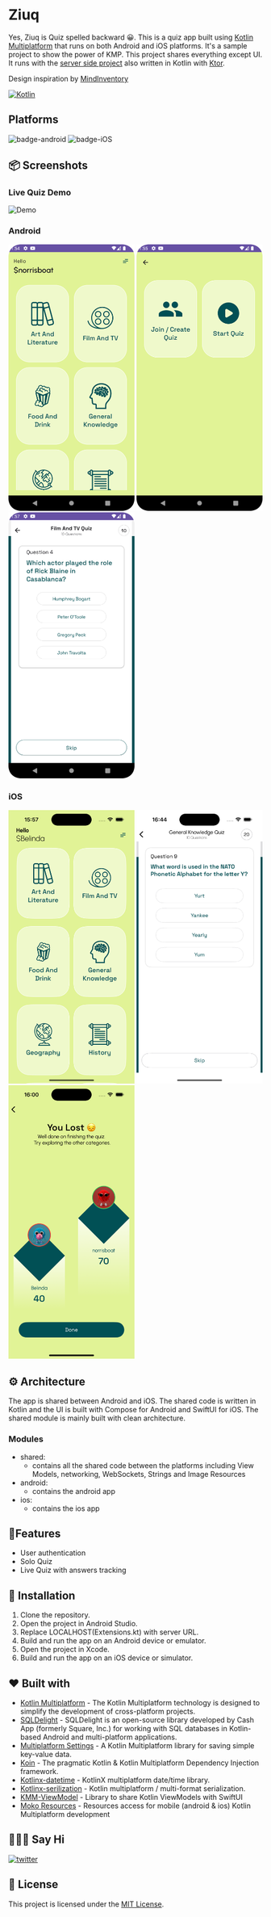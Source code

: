 # Ziuq

Yes, Ziuq is Quiz spelled backward 😀. This is a quiz app built using [Kotlin Multiplatform](https://kotlinlang.org/docs/multiplatform.html) that runs on both Android and iOS platforms. It's a sample project to show the power of KMP. This project shares everything except UI. It runs with the [server side project](https://github.com/norrisboat/ZiuqServer) also written in Kotlin with [Ktor](https://ktor.io).

Design inspiration by [MindInventory](https://dribbble.com/shots/20511315-Educational-Quiz-App)

[![Kotlin](https://img.shields.io/badge/Kotlin-1.9.21-blue.svg?style=flat&logo=kotlin)](https://kotlinlang.org)

## Platforms
![badge-android](http://img.shields.io/badge/platform-android-6EDB8D.svg?style=flat "badge-android")
![badge-iOS](http://img.shields.io/badge/platform-ios-EAEAEA.svg?style=flat)

## 📦 Screenshots
### Live Quiz Demo
![Demo](https://github.com/norrisboat/Ziuq/blob/main/media/ziuq-live-quiz-demo.gif)

### Android
<img src="media/android-main.png"  width="250"/> <img src="media/android-type.png"  width="250"/> <img src="media/android-quiz.png" width="250"/>

### iOS
<img src="media/ios-main.png"  width="250"/>  <img src="media/ios-quiz.png"  width="250"/>  <img src="media/ios-res.png"  width="250"/>


## ⚙️ Architecture
The app is shared between Android and iOS. The shared code is written in Kotlin and the UI is built with Compose for Android and SwiftUI for iOS. The shared module is mainly built with clean architecture.

### Modules
- shared:
    - contains all the shared code between the platforms including View Models, networking, WebSockets, Strings and Image Resources
- android:
    - contains the android app
- ios:
    - contains the ios app

## 📱Features

* User authentication
* Solo Quiz
* Live Quiz with answers tracking

## 💾 Installation

1. Clone the repository.
2. Open the project in Android Studio.
3. Replace LOCALHOST(Extensions.kt) with server URL.
4. Build and run the app on an Android device or emulator.
5. Open the project in Xcode.
6. Build and run the app on an iOS device or simulator.


## ❤️ Built with
- [Kotlin Multiplatform](https://kotlinlang.org/docs/multiplatform.html) - The Kotlin Multiplatform technology is designed to simplify the development of cross-platform projects.
- [SQLDelight](https://github.com/cashapp/sqldelight) - SQLDelight is an open-source library developed by Cash App (formerly Square, Inc.) for working with SQL databases in Kotlin-based Android and multi-platform applications.
- [Multiplatform Settings](https://github.com/russhwolf/multiplatform-settings) - A Kotlin Multiplatform library for saving simple key-value data.
- [Koin](https://insert-koin.io/) - The pragmatic Kotlin & Kotlin Multiplatform Dependency Injection framework.
- [Kotlinx-datetime](https://github.com/Kotlin/kotlinx-datetime) - KotlinX multiplatform date/time library.
- [Kotlinx-serilization](https://github.com/Kotlin/kotlinx.serialization) - Kotlin multiplatform / multi-format serialization.
- [KMM-ViewModel](https://github.com/rickclephas/KMM-ViewModel) - Library to share Kotlin ViewModels with SwiftUI
- [Moko Resources](https://github.com/icerockdev/moko-resources) - Resources access for mobile (android & ios) Kotlin Multiplatform development


## 🙋🏻‍♂️ Say Hi

[![twitter](https://img.shields.io/badge/twitter-@norrisboat-orange.svg?style=flat-square)](https://twitter.com/norrisboat)


## 📜 License

This project is licensed under the [MIT License](https://www.droidcon.com/2023/09/06/migrating-an-android-app-to-ios-with-kmp-part-i-first-steps-and-architecture/).
